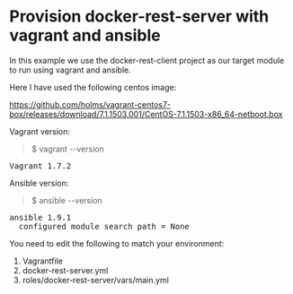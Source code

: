 # Provision docker-rest-server with vagrant and ansible

In this example we use the docker-rest-client project as our target module to run using vagrant and ansible.

Here I have used the following centos image:

https://github.com/holms/vagrant-centos7-box/releases/download/7.1.1503.001/CentOS-7.1.1503-x86_64-netboot.box

Vagrant version:

>$ vagrant --version

<pre>
Vagrant 1.7.2
</pre>

Ansible version:

>$ ansible --version

<pre>
ansible 1.9.1
  configured module search path = None
</pre>

You need to edit the following to match your environment:

1. Vagrantfile
2. docker-rest-server.yml
3. roles/docker-rest-server/vars/main.yml

